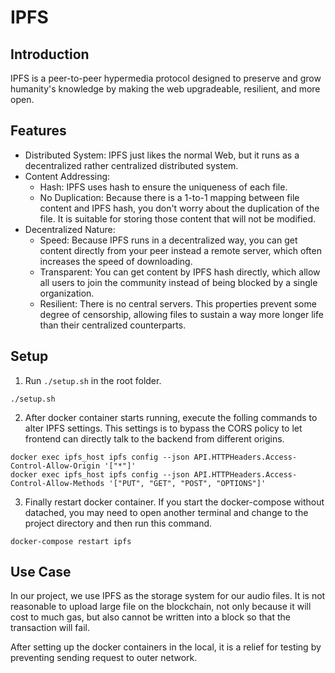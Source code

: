 # IPFS

## Introduction
IPFS is a peer-to-peer hypermedia protocol designed to preserve and grow humanity's knowledge by making the web upgradeable, resilient, and more open.

## Features
- Distributed System:  IPFS just likes the normal Web, but it runs as a decentralized rather centralized distributed system.
- Content Addressing:
    - Hash: IPFS uses hash to ensure the uniqueness of each file.
    - No Duplication: Because there is a 1-to-1 mapping between file content and IPFS hash, you don't worry about the duplication of the file. It is suitable for storing those content that will not be modified.
- Decentralized Nature:
    - Speed: Because IPFS runs in a decentralized way, you can get content directly from your peer instead a remote server, which often increases the speed of downloading.
    - Transparent: You can get content by IPFS hash directly, which allow all users to join the community instead of being blocked by a single organization.
    - Resilient: There is no central servers. This properties prevent some degree of censorship, allowing files to sustain a way more longer life than their centralized counterparts.

## Setup
1. Run `./setup.sh` in the root folder.
```
./setup.sh
```
2. After docker container starts running, execute the folling commands to alter IPFS settings. This settings is to bypass the CORS policy to let frontend can directly talk to the backend from different origins.
```
docker exec ipfs_host ipfs config --json API.HTTPHeaders.Access-Control-Allow-Origin '["*"]'
docker exec ipfs_host ipfs config --json API.HTTPHeaders.Access-Control-Allow-Methods '["PUT", "GET", "POST", "OPTIONS"]'
```

3. Finally restart docker container. If you start the docker-compose without datached, you may need to open another terminal and change to the project directory and then run this command.
```
docker-compose restart ipfs
```

## Use Case
In our project, we use IPFS as the storage system for our audio files. It is not reasonable to upload large file on the blockchain, not only because it will cost to much gas, but also cannot be written into a block so that the transaction will fail.

After setting up the docker containers in the local, it is a relief for testing by preventing sending request to outer network.

